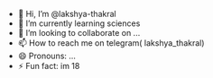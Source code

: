 - 👋 Hi, I’m @lakshya-thakral
- 🌱 I’m currently learning sciences
- 💞️ I’m looking to collaborate on ...
- 📫 How to reach me on telegram( lakshya_thakral)
- 😄 Pronouns: ...
- ⚡ Fun fact: im 18

<!---
lakshya-thakral/lakshya-thakral is a ✨ special ✨ repository because its `README.md` (this file) appears on your GitHub profile.
You can click the Preview link to take a look at your changes.
--->
